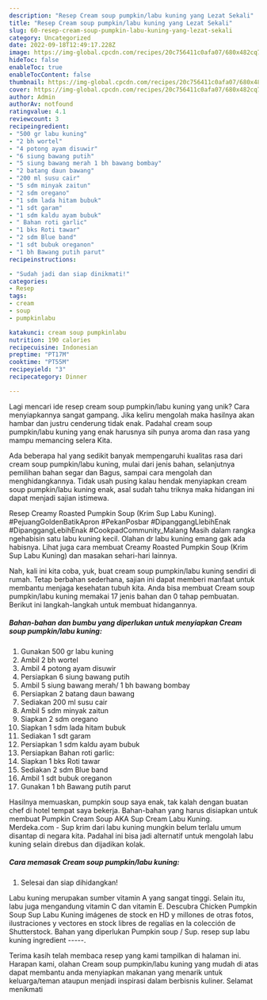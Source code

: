 ```yaml
---
description: "Resep Cream soup pumpkin/labu kuning yang Lezat Sekali"
title: "Resep Cream soup pumpkin/labu kuning yang Lezat Sekali"
slug: 60-resep-cream-soup-pumpkin-labu-kuning-yang-lezat-sekali
category: Uncategorized
date: 2022-09-18T12:49:17.228Z
image: https://img-global.cpcdn.com/recipes/20c756411c0afa07/680x482cq70/cream-soup-pumpkinlabu-kuning-foto-resep-utama.jpg
hideToc: false
enableToc: true
enableTocContent: false
thumbnail: https://img-global.cpcdn.com/recipes/20c756411c0afa07/680x482cq70/cream-soup-pumpkinlabu-kuning-foto-resep-utama.jpg
cover: https://img-global.cpcdn.com/recipes/20c756411c0afa07/680x482cq70/cream-soup-pumpkinlabu-kuning-foto-resep-utama.jpg
author: Admin
authorAv: notfound
ratingvalue: 4.1
reviewcount: 3
recipeingredient:
- "500 gr labu kuning"
- "2 bh wortel"
- "4 potong ayam disuwir"
- "6 siung bawang putih"
- "5 siung bawang merah 1 bh bawang bombay"
- "2 batang daun bawang"
- "200 ml susu cair"
- "5 sdm minyak zaitun"
- "2 sdm oregano"
- "1 sdm lada hitam bubuk"
- "1 sdt garam"
- "1 sdm kaldu ayam bubuk"
- " Bahan roti garlic"
- "1 bks Roti tawar"
- "2 sdm Blue band"
- "1 sdt bubuk oreganon"
- "1 bh Bawang putih parut"
recipeinstructions:

- "Sudah jadi dan siap dinikmati!"
categories:
- Resep
tags:
- cream
- soup
- pumpkinlabu

katakunci: cream soup pumpkinlabu 
nutrition: 190 calories
recipecuisine: Indonesian
preptime: "PT17M"
cooktime: "PT55M"
recipeyield: "3"
recipecategory: Dinner

---
```





Lagi mencari ide resep cream soup pumpkin/labu kuning yang unik? Cara menyiapkannya sangat gampang. Jika keliru mengolah maka hasilnya akan hambar dan justru cenderung tidak enak. Padahal cream soup pumpkin/labu kuning yang enak harusnya sih punya aroma dan rasa yang mampu memancing selera Kita.





Ada beberapa hal yang sedikit banyak mempengaruhi kualitas rasa dari cream soup pumpkin/labu kuning, mulai dari jenis bahan, selanjutnya pemilihan bahan segar dan Bagus, sampai cara mengolah dan menghidangkannya. Tidak usah pusing kalau hendak menyiapkan cream soup pumpkin/labu kuning enak,      asal sudah tahu triknya maka hidangan ini dapat menjadi sajian istimewa.














Resep Creamy Roasted Pumpkin Soup (Krim Sup Labu Kuning). #PejuangGoldenBatikApron #PekanPosbar #DipanggangLlebihEnak #DipanggangLebihEnak #CookpadCommunity_Malang Masih dalam rangka ngehabisin satu labu kuning kecil. Olahan dr labu kuning emang gak ada habisnya. Lihat juga cara membuat Creamy Roasted Pumpkin Soup (Krim Sup Labu Kuning) dan masakan sehari-hari lainnya.






Nah, kali ini kita coba, yuk, buat cream soup pumpkin/labu kuning sendiri di rumah. Tetap berbahan sederhana, sajian ini dapat memberi manfaat untuk membantu menjaga kesehatan tubuh kita. Anda bisa membuat Cream soup pumpkin/labu kuning memakai 17 jenis bahan dan 0 tahap pembuatan. Berikut ini langkah-langkah untuk membuat hidangannya.

<!--inarticleads1-->

##### Bahan-bahan dan bumbu yang diperlukan untuk menyiapkan Cream soup pumpkin/labu kuning:

1. Gunakan 500 gr labu kuning
1. Ambil 2 bh wortel
1. Ambil 4 potong ayam disuwir
1. Persiapkan 6 siung bawang putih
1. Ambil 5 siung bawang merah/ 1 bh bawang bombay
1. Persiapkan 2 batang daun bawang
1. Sediakan 200 ml susu cair
1. Ambil 5 sdm minyak zaitun
1. Siapkan 2 sdm oregano
1. Siapkan 1 sdm lada hitam bubuk
1. Sediakan 1 sdt garam
1. Persiapkan 1 sdm kaldu ayam bubuk
1. Persiapkan  Bahan roti garlic:
1. Siapkan 1 bks Roti tawar
1. Sediakan 2 sdm Blue band
1. Ambil 1 sdt bubuk oreganon
1. Gunakan 1 bh Bawang putih parut


Hasilnya memuaskan, pumpkin soup saya enak, tak kalah dengan buatan chef di hotel tempat saya bekerja. Bahan-bahan yang harus disiapkan untuk membuat Pumpkin Cream Soup AKA Sup Cream Labu Kuning. Merdeka.com - Sup krim dari labu kuning mungkin belum terlalu umum disantap di negara kita. Padahal ini bisa jadi alternatif untuk mengolah labu kuning selain direbus dan dijadikan kolak. 

<!--inarticleads2-->

##### Cara memasak Cream soup pumpkin/labu kuning:


1. Selesai dan siap dihidangkan!

Labu kuning merupakan sumber vitamin A yang sangat tinggi. Selain itu, labu juga mengandung vitamin C dan vitamin E. Descubra Chicken Pumpkin Soup Sup Labu Kuning imágenes de stock en HD y millones de otras fotos, ilustraciones y vectores en stock libres de regalías en la colección de Shutterstock. Bahan yang diperlukan Pumpkin soup / Sup. resep sup labu kuning ingredient -----. 

Terima kasih telah membaca resep yang kami tampilkan di halaman ini. Harapan kami, olahan Cream soup pumpkin/labu kuning yang mudah di atas dapat membantu anda menyiapkan makanan yang menarik untuk keluarga/teman ataupun menjadi inspirasi dalam berbisnis kuliner. Selamat menikmati
